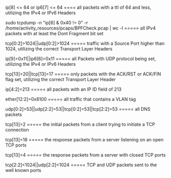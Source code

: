 ip[8] <= 64 or ip6[7] <= 64 ==== all packets with a ttl of 64 and less, utilizing the IPv4 or IPv6 Headers

sudo tcpdump -n "ip[6] & 0x40 != 0" -r /home/activity_resources/pcaps/BPFCheck.pcap | wc -l ===== all IPv4 packets with at least the Dont Fragment bit set

tcp[0:2]>1024||udp[0:2]>1024 =====   traffic with a Source Port higher than 1024, utilizing the correct Transport Layer Headers

ip[9]=0x11||ip6[6]=0x11 =====  all Packets with UDP protocol being set, utilizing the IPv4 or IPv6 Headers

tcp[13]=20||tcp[13]=17 =====  only packets with the ACK/RST or ACK/FIN flag set, utilizing the correct Transport Layer Header

ip[4:2]=213 ===== all packets with an IP ID field of 213

ether[12:2]=0x8100 ===== all traffic that contains a VLAN tag

udp[0:2]=53||udp[2:2]=53||tcp[0:2]=53||tcp[2:2]=53 ===== all DNS packets

tcp[13]=2 ===== the initial packets from a client trying to initiate a TCP connection

tcp[13]=18 ===== the response packets from a server listening on an open TCP ports

tcp[13]=4 ===== the response packets from a server with closed TCP ports

tcp[2:2]<1024||udp[2:2]<1024 ===== TCP and UDP packets sent to the well known ports
